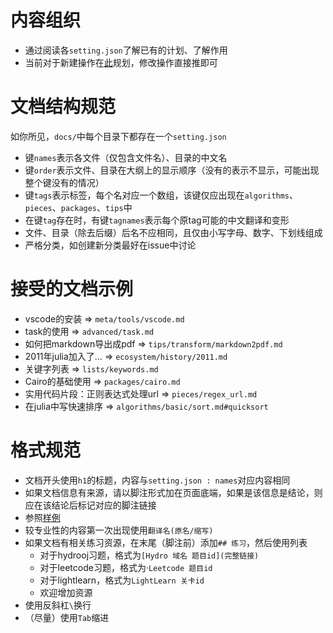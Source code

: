 # 内容组织
* 通过阅读各`setting.json`了解已有的计划、了解作用
* 当前对于新建操作在[此](https://github.com/JuliaRoadmap/zh/discussions/1)规划，修改操作直接推即可

# 文档结构规范
如你所见，`docs/`中每个目录下都存在一个`setting.json`
* 键`names`表示各文件（仅包含文件名）、目录的中文名
* 键`order`表示文件、目录在大纲上的显示顺序（没有的表示不显示，可能出现整个键没有的情况）
* 键`tags`表示标签，每个名对应一个数组，该键仅应出现在`algorithms`、`pieces`、`packages`、`tips`中
* 在键`tag`存在时，有键`tagnames`表示每个原tag可能的中文翻译和变形
* 文件、目录（除去后缀）后名不应相同，且仅由小写字母、数字、下划线组成
* 严格分类，如创建新分类最好在issue中讨论

# 接受的文档示例
* vscode的安装 => `meta/tools/vscode.md`
* task的使用 => `advanced/task.md`
* 如何把markdown导出成pdf => `tips/transform/markdown2pdf.md`
* 2011年julia加入了… => `ecosystem/history/2011.md`
* 关键字列表 => `lists/keywords.md`
* Cairo的基础使用 => `packages/cairo.md`
* 实用代码片段：正则表达式处理url => `pieces/regex_url.md`
* 在julia中写快速排序 => `algorithms/basic/sort.md#quicksort`

# 格式规范
* 文档开头使用`h1`的标题，内容与`setting.json : names`对应内容相同
* 如果文档信息有来源，请以脚注形式加在页面底端，如果是该信息是结论，则应在该结论后标记对应的脚注链接
* 参照[样例](docs/meta/introduction.md)
* 较专业性的内容第一次出现使用`翻译名(原名/缩写)`
* 如果文档有相关练习资源，在末尾（脚注前）添加`## 练习`，然后使用列表
	* 对于hydrooj习题，格式为`[Hydro 域名 题目id](完整链接)`
	* 对于leetcode习题，格式为·`Leetcode 题目id`
	* 对于lightlearn，格式为`LightLearn 关卡id`
	* 欢迎增加资源
* 使用反斜杠`\`换行
* （尽量）使用`Tab`缩进
